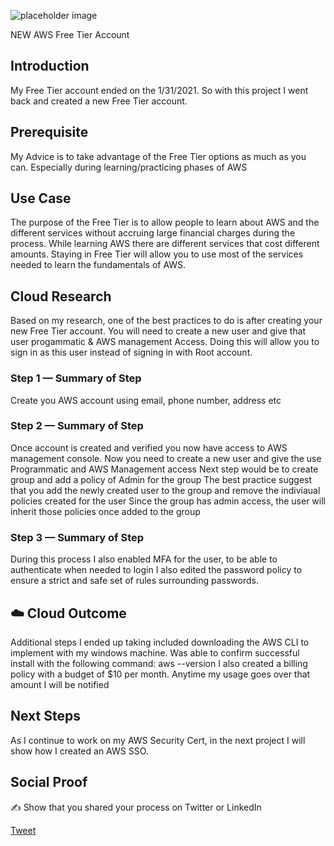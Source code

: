 
![placeholder image](https://www.google.com/url?sa=i&url=https%3A%2F%2Fwww.linkedin.com%2Fcompany%2Famazon-web-services&psig=AOvVaw01ZgBr9w8xXvZsrq11rA4a&ust=1612367276538000&source=images&cd=vfe&ved=0CAIQjRxqFwoTCIDRtKjGy-4CFQAAAAAdAAAAABAD)

NEW AWS Free Tier Account

## Introduction

My Free Tier account ended on the 1/31/2021. So with this project I went back and created a new Free Tier account. 

## Prerequisite

My Advice is to take advantage of the Free Tier options as much as you can. Especially during learning/practicing phases of AWS

## Use Case

The purpose of the Free Tier is to allow people to learn about AWS and the different services without accruing large financial charges during the process.
While learning AWS there are different services that cost different amounts. Staying in Free Tier will allow you to use most of the services needed to learn the fundamentals of AWS.

## Cloud Research

Based on my research, one of the best practices to do is after creating your new Free Tier account. You will need to create a new user and give that user progammatic & AWS management Access. 
Doing this will allow you to sign in as this user instead of signing in with Root account. 

### Step 1 — Summary of Step

Create you AWS account using email, phone number, address etc

### Step 2 — Summary of Step

Once account is created and verified you now have access to AWS management console.
Now you need to create a new user and give the use Programmatic and AWS Management access
Next step would be to create group and add a policy of Admin for the group
The best practice suggest that you add the newly created user to the group and remove the indiviaual policies created for the user
Since the group has admin access, the user will inherit those policies once added to the group

### Step 3 — Summary of Step

During this process I also enabled MFA for the user, to be able to authenticate when needed to login
I also edited the password policy to ensure a strict and safe set of rules surrounding passwords.


## ☁️ Cloud Outcome

Additional steps I ended up taking included downloading the AWS CLI to implement with my windows machine. Was able to confirm successful install with the following command: aws --version
I also created a billing policy with a budget of $10 per month. Anytime my usage goes over that amount I will be notified

## Next Steps

As I continue to work on my AWS Security Cert, in the next project I will show how I created an AWS SSO.

## Social Proof

✍️ Show that you shared your process on Twitter or LinkedIn

[Tweet](https://twitter.com/MarcusS69448454/status/1356648439518552074)
